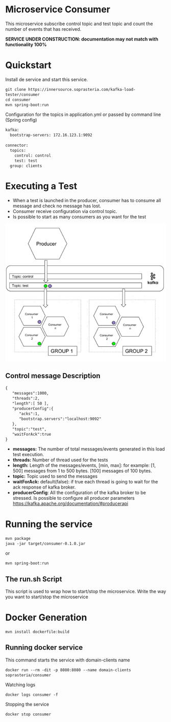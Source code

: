 # Microservice Consumer

This microservice subscribe control topic and test topic and count the number of events that has received.

**SERVICE UNDER CONSTRUCTION: documentation may not match with functionality 100%**

# Quickstart

Install de service and start this service.

```
git clone https://innersource.soprasteria.com/kafka-load-tester/consumer
cd consumer
mvn spring-boot:run
```

Configuration for the topics in application.yml or passed by command line (Spring config)

```
kafka:
  bootstrap-servers: 172.16.123.1:9092

connector:
  topics:
    control: control
    test: test
  group: clients
```

# Executing a Test

- When a test is launched in the producer, consumer has to consume all message and check no message has lost.
- Consumer receive configuration via control topic.
- Is possible to start as many consumers as you want for the test

![Test messages transmission diagram](images/test.png)
 
## Control message Description

```
{  
   "messages":1000,
   "threads":2,
   "length":[ 50 ],
   "producerConfig":{  
      "acks":1,
      "bootstrap.servers":"localhost:9092"
   },
   "topic":"test",
   "waitForAck":true
}
```

- **messages:** The number of total messages/events generated in this load test execution.
- **threads:** Number of thread used for the tests
- **length:** Length of the messages/events, [min, max]: for example: [1, 500] messages from 1 to 500 bytes. [100] messages of 100 bytes.
- **topic:** Topic used to send the messages
- **waitForAck:** default(false): if true each thread is going to wait for the ack response of kafka broker.
- **producerConfig**: All the configuration of the kafka broker to be stressed. Is possible to configure all producer parameters https://kafka.apache.org/documentation/#producerapi


# Running the service

```
mvn package
java -jar target/consumer-0.1.0.jar
```

or

```
mvn spring-boot:run
```

## The run.sh Script

This script is used to wrap how to start/stop the microservice. Write the way you want to start/stop the microservice

# Docker Generation

```
mvn install dockerfile:build
```

## Running docker service

This command starts the service with domain-clients name

```
docker run --rm -dit -p 8080:8080 --name domain-clients soprasteria/consumer
```

Watching logs

```
docker logs consumer -f
```

Stopping the service

```
docker stop consumer
```